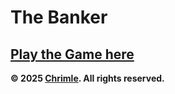 # The Banker

## [Play the Game here](https://chrimle.github.io/The-Banker/)

**© 2025 [Chrimle](https://www.chrimle.com/). All rights reserved.**